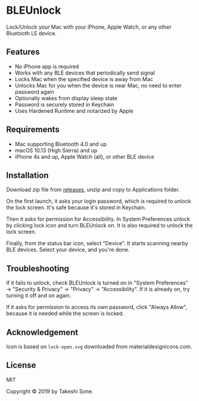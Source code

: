 # BLEUnlock

Lock/Unlock your Mac with your iPhone, Apple Watch, or any other Bluetooth LE device.

## Features

- No iPhone app is required
- Works with any BLE devices that periodically send signal
- Locks Mac when the specified device is away from Mac
- Unlocks Mac for you when the device is near Mac, no need to enter password again
- Optionally wakes from display sleep state
- Password is securely stored in Keychain
- Uses Hardened Runtime and notarized by Apple

## Requirements

- Mac supporting Bluetooth 4.0 and up
- macOS 10.13 (High Sierra) and up
- iPhone 4s and up, Apple Watch (all), or other BLE device

## Installation

Download zip file from [releases](https://github.com/ts1/BLEUnlock/releases),
unzip and copy to Applications folder.

On the first launch, it asks your login password,
which is required to unlock the lock screen.
It's safe because it's stored in Keychain. 

Then it asks for permission for Accessibility.
In System Preferences unlock by clicking lock icon and turn BLEUnlock on.
It is also required to unlock the lock screen.

Finally, from the status bar icon, select "Device".
It starts scanning nearby BLE devices.
Select your device, and you're done.

## Troubleshooting

If it fails to unlock, check BLEUnlock is turned on in "System Preferences" → "Security & Privacy" → "Privacy" → "Accessibility".
If it is already on, try turning it off and on again.

If it asks for permission to access its own password, click "Always Allow", because it is needed while the screen is locked.

## Acknowledgement

Icon is based on `lock-open.svg` downloaded from materialdesignicons.com.

## License

MIT

Copyright © 2019 by Takeshi Sone.
